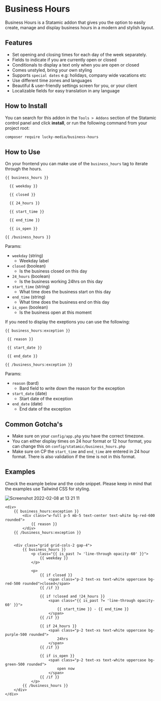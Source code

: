 # Business Hours

 Business Hours is a Statamic addon that gives you the option to easily create, manage and display business hours in a modern and stylish layout.

## Features

- Set opening and closing times for each day of the week separately.
- Fields to indicate if you are currently open or closed
- Conditionals to display a text only when you are open or closed
- Comes unstyled, bring your own styling
- Supports `special dates` e.g: holidays, company wide vacations etc
- Use different time zones and languages
- Beautiful & user-friendly settings screen for you, or your client
- Localizable fields for easy translation in any language

## How to Install

You can search for this addon in the `Tools > Addons` section of the Statamic control panel and click **install**, or run the following command from your project root:

``` bash
composer require lucky-media/business-hours
```

## How to Use

On your frontend you can make use of the `business_hours` tag to iterate through the hours.


```
{{ business_hours }}
  
  {{ weekday }}

  {{ closed }}

  {{ 24_hours }}

  {{ start_time }}
  
  {{ end_time }}

  {{ is_open }}

{{ /business_hours }}
```

Params:

* `weekday` (string)
  * Weekday label
* `closed` (boolean)
  * Is the business closed on this day
* `24_hours` (boolean)
  * Is the business working 24hrs on this day
* `start_time` (string)
  * What time does the business start on this day
* `end_time` (string)
  * What time does the business end on this day
* `is_open` (boolean)
  * Is the business open at this moment


If you need to display the exeptions you can use the following:

```
{{ business_hours:exception }}

 {{ reason }}

 {{ start_date }}

 {{ end_date }}

{{ /business_hours:exception }}
```

Params:

* `reason` (bard)
  * Bard field to write down the reason for the exception
* `start_date` (date)
  * Start date of the exception
* `end_date` (date)
  * End date of the exception


## Common Gotcha's
- Make sure on your `config/app.php` you have the correct timezone.
- You can either display times on 24 hour format or 12 hour format, you can change this on `config/statamic/business_hours.php`
- Make sure on CP the `start_time` and `end_time` are entered in 24 hour format. There is also validation if the time is not in this format.

## Examples
Check the example below and the code snippet. Please keep in mind that the examples use Tailwind CSS for styling.

![Screenshot 2022-02-08 at 13 21 11](https://user-images.githubusercontent.com/11158157/152985979-aec8c318-7774-419d-b591-c44a66ab544a.png)

```
<div>
    {{ business_hours:exception }}
        <div class="w-full p-5 mb-5 text-center text-white bg-red-600 rounded">
            {{ reason }}
        </div>
    {{ /business_hours:exception }}


    <div class="grid grid-cols-2 gap-4">
        {{ business_hours }}
            <p class="{{ is_past ?= 'line-through opacity-60' }}">
                {{ weekday }}
            </p>

            <p>
                {{ if closed }}
                    <span class="p-2 text-xs text-white uppercase bg-red-500 rounded">closed</span>
                {{ /if }}

                {{ if !closed and !24_hours }}
                    <span class="{{ is_past ?= 'line-through opacity-60' }}">
                        {{ start_time }} - {{ end_time }}
                    </span>
                {{ /if }}

                {{ if 24_hours }}
                    <span class="p-2 text-xs text-white uppercase bg-purple-500 rounded">
                        24hrs
                    </span>
                {{ /if }}

                {{ if is_open }}
                    <span class="p-2 text-xs text-white uppercase bg-green-500 rounded">
                        open now
                    </span>
                {{ /if }}
            </p>
        {{ /business_hours }}
    </div>
</div>
```
